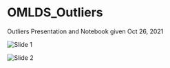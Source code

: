 # OMLDS_Outliers
Outliers Presentation and Notebook given Oct 26, 2021

![Slide 1](../images/Slide1.png)

![Slide 2](../images/Slide2.png)


